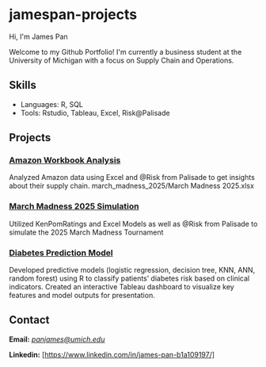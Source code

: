 # jamespan-projects

Hi, I'm James Pan

Welcome to my Github Portfolio! I'm currently a business student at the University of Michigan with a focus on Supply Chain and Operations.

## Skills
- Languages: R, SQL
- Tools: Rstudio, Tableau, Excel, Risk@Palisade

## Projects

### [Amazon Workbook Analysis](amazon_distribution_analysis)
Analyzed Amazon data using Excel and @Risk from Palisade to get insights about their supply chain.
march_madness_2025/March Madness 2025.xlsx
### [March Madness 2025 Simulation](march_madness_2025)
Utilized KenPomRatings and Excel Models as well as @Risk from Palisade to simulate the 2025 March Madness Tournament

### [Diabetes Prediction Model](diabetes_analysis)
Developed predictive models (logistic regression, decision tree, KNN, ANN, random forest) using R to classify patients’ diabetes risk based on clinical indicators.	
Created an interactive Tableau dashboard to visualize key features and model outputs for presentation.	
## Contact
**Email:** *panjames@umich.edu*

**Linkedin:** [https://www.linkedin.com/in/james-pan-b1a109197/]
